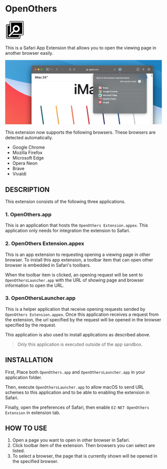 # OpenOthers

![OpenOthers.app](Resources/Images/OpenOthers.png)

This is a Safari App Extension that allows you to open the viewing page in another browser easily. 

![OpenOthers Extension works in Safari](Resources/Images/About.png)

This extension now supports the following browsers.
These browsers are detected automatically.

- Google Chrome
- Mozilla Firefox
- Microsoft Edge
- Opera Neon
- Brave
- Vivaldi

## DESCRIPTION

This extension consists of the following three applications.

### 1. OpenOthers.app

This is an application that hosts the `OpenOthers Extension.appex`.
This application only needs for integration the extension to Safari.

### 2. OpenOthers Extension.appex

This is an app extension to requesting opening a viewing page in other browser.
To install this app extension, a toolbar item that can open other browser is embedded in Safari's toolbars.

When the toolbar item is clicked, an opening request will be sent to `OpenOthersLauncher.app` with the URL of showing page and browser information to open the URL.

### 3. OpenOthersLauncher.app

This is a helper application that receive opening requests sended by `OpenOthers Extension.appex`.
Once this application receives a request from the extension, the url specified by the request will be opened in the browser specified by the request.

This application is also used to install applications as described above.

> Only this application is executed outside of the app sandbox.

## INSTALLATION

First, Place both `OpenOthers.app` and `OpenOthersLauncher.app` in your application folder.

Then, execute `OpenOthersLauncher.app` to allow macOS to send URL schemes to this application and to be able to enabling the extension in Safari.

Finally, open the preferences of Safari, then enable `EZ-NET OpenOthers Extension` in extension tab.

## HOW TO USE

1. Open a page you want to open in other browser in Safari.
1. Click toolbar item of the extension. Then browsers you can select are listed.
1. To select a browser, the page that is currently shown will be opened in the specified browser.
